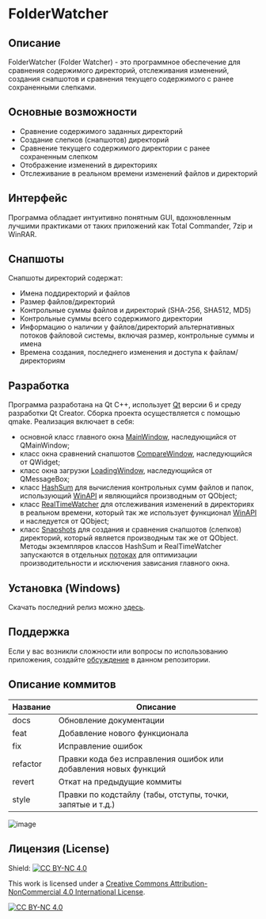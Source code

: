 # FolderWatcher

## Описание
FolderWatcher (Folder Watcher) - это программное обеспечение для сравнения содержимого директорий, отслеживания изменений, создания снапшотов и сравнения текущего содержимого с ранее сохраненными слепками.

## Основные возможности
- Сравнение содержимого заданных директорий
- Создание слепков (снапшотов) директорий
- Сравнение текущего содержимого директории с ранее сохраненным слепком
- Отображение изменений в директориях
- Отслеживание в реальном времени изменений файлов и директорий

## Интерфейс
Программа обладает интуитивно понятным GUI, вдохновленным лучшими практиками от таких приложений как Total Commander, 7zip и WinRAR.

## Снапшоты
Снапшоты директорий содержат:
- Имена поддиректорий и файлов
- Размер файлов/директорий
- Контрольные суммы файлов и директорий (SHA-256, SHA512, MD5)
- Контрольные суммы всего содержимого директории
- Информацию о наличии у файлов/директорий альтернативных потоков файловой системы, включая размер, контрольные суммы и имена
- Времена создания, последнего изменения и доступа к файлам/директориям

## Разработка
Программа разработана на Qt C++, использует [Qt](https://doc.qt.io/) версии 6 и среду разработки Qt Creator. Сборка проекта осуществляется с помощью qmake. Реализация включает в себя:
- основной класс главного окна [MainWindow](https://github.com/StanleyStanMarsh/FolderWatcher/blob/master/Main%20Window), наследующийся от QMainWindow;
- класс окна сравнений снапшотов [CompareWindow](https://github.com/StanleyStanMarsh/FolderWatcher/tree/master/Compare%20Window), наследующийся от QWidget;
- класс окна загрузки [LoadingWindow](https://github.com/StanleyStanMarsh/FolderWatcher/tree/master/Loading%20Window), наследующийся от QMessageBox;
- класс [HashSum](https://github.com/StanleyStanMarsh/FolderWatcher/blob/master/Calculations/Hash%20Sum/HashSum.h) для вычисления контрольных сумм файлов и папок, использующий [WinAPI](https://learn.microsoft.com/en-us/windows/win32/api/) и являющийся производным от QObject;
- класс [RealTimeWatcher](https://github.com/StanleyStanMarsh/FolderWatcher/tree/master/Calculations/RealTimeWatcher) для отслеживания изменений в директориях в реальном времени, который так же использует функционал [WinAPI](https://learn.microsoft.com/en-us/windows/win32/api/) и наследуется от QObject;
- класс [Snapshots](https://github.com/StanleyStanMarsh/FolderWatcher/tree/master/Calculations/Snapshots) для создания и сравнения снапшотов (слепков) директорий, который является производным так же от QObject.
Методы экземпляров классов HashSum и RealTimeWatcher запускаются в отдельных [потоках](https://doc.qt.io/qt-6/qthread.html) для оптимизации производительности и исключения зависания главного окна.

## Установка (Windows)

Скачать последний релиз можно [здесь](https://github.com/StanleyStanMarsh/FolderWatcher/releases).

## Поддержка
Если у вас возникли сложности или вопросы по использованию приложения, создайте 
[обсуждение](https://github.com/StanleyStanMarsh/FolderWatcher/issues/new/choose) в данном репозитории.

## Описание коммитов
| Название | Описание                                                        |
|----------|-----------------------------------------------------------------|
| docs	   | Обновление документации                                         |
| feat	   | Добавление нового функционала                                   |
| fix	     | Исправление ошибок                                              |
| refactor | Правки кода без исправления ошибок или добавления новых функций |
| revert   | Откат на предыдущие коммиты                                     |
| style	   | Правки по кодстайлу (табы, отступы, точки, запятые и т.д.)      |

![image](https://github.com/StanleyStanMarsh/FolderWatcher/assets/96591356/f2fa0409-11df-40e7-96c9-a79eec80292c)

## Лицензия (License)
Shield: [![CC BY-NC 4.0][cc-by-nc-shield]][cc-by-nc]

This work is licensed under a
[Creative Commons Attribution-NonCommercial 4.0 International License][cc-by-nc].

[![CC BY-NC 4.0][cc-by-nc-image]][cc-by-nc]

[cc-by-nc]: https://creativecommons.org/licenses/by-nc/4.0/
[cc-by-nc-image]: https://licensebuttons.net/l/by-nc/4.0/88x31.png
[cc-by-nc-shield]: https://img.shields.io/badge/License-CC%20BY--NC%204.0-lightgrey.svg
